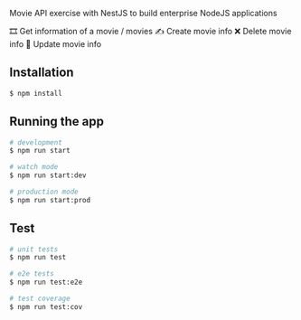 Movie API exercise with NestJS to build enterprise NodeJS applications

🎞 Get information of a movie / movies
✍️ Create movie info
❌ Delete movie info
🔄 Update movie info

## Installation

```bash
$ npm install
```

## Running the app

```bash
# development
$ npm run start

# watch mode
$ npm run start:dev

# production mode
$ npm run start:prod
```

## Test

```bash
# unit tests
$ npm run test

# e2e tests
$ npm run test:e2e

# test coverage
$ npm run test:cov
```
